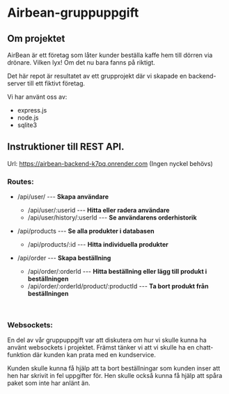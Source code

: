 # Airbean-gruppuppgift

## Om projektet

AirBean är ett företag som låter kunder beställa kaffe hem till dörren via drönare.
Vilken lyx! Om det nu bara fanns på riktigt.

Det här repot är resultatet av ett grupprojekt där vi skapade en backend-server
till ett fiktivt företag.

Vi har använt oss av:
- express.js
- node.js
- sqlite3


## Instruktioner till REST API.
Url:  https://airbean-backend-k7pq.onrender.com
(Ingen nyckel behövs)

### Routes:

- /api/user/  --- __Skapa användare__
  - /api/user/:userid   ---  __Hitta eller radera användare__
  -  /api/user/history/:userId --- __Se användarens orderhistorik__


- /api/products --- __Se alla produkter i databasen__
  - /api/products/:id --- __Hitta individuella produkter__


- /api/order --- __Skapa beställning__
  - /api/order/:orderId --- __Hitta beställning eller lägg till produkt i beställningen__
  - /api/order/:orderId/product/:productId --- __Ta bort produkt från beställningen__


<br>

### Websockets:
En del av vår gruppuppgift var att diskutera om hur vi skulle kunna ha använt websockets i projektet.
Främst tänker vi att vi skulle ha en chatt-funktion där kunden kan prata med en kundservice.

Kunden skulle kunna få hjälp att ta bort beställningar som kunden inser att hen har skrivit in fel uppgifter för.
Hen skulle också kunna få hjälp att spåra paket som inte har anlänt än.
